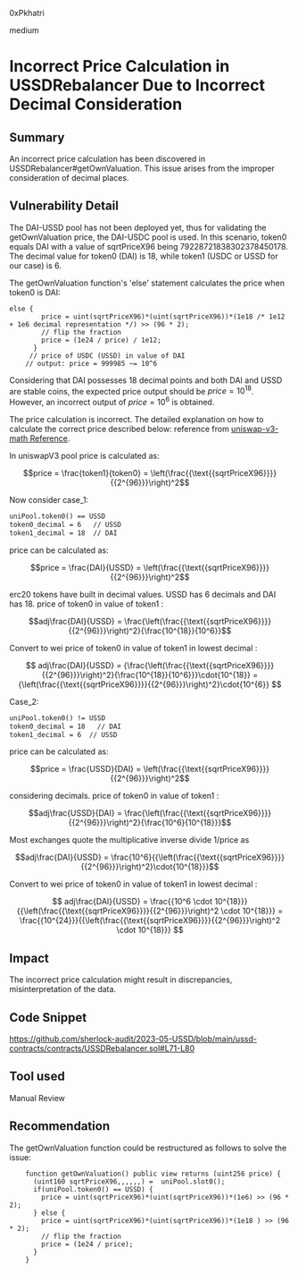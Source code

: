 0xPkhatri

medium

# Incorrect Price Calculation in USSDRebalancer Due to Incorrect Decimal Consideration

## Summary

An incorrect price calculation has been discovered in USSDRebalancer#getOwnValuation. This issue arises from the improper consideration of decimal places.

## Vulnerability Detail

The DAI-USSD pool has not been deployed yet, thus for validating the getOwnValuation price, the DAI-USDC pool is used. In this scenario, token0 equals DAI with a value of sqrtPriceX96 being 79228721838302378450178. The decimal value for token0 (DAI) is 18, while token1 (USDC or USSD for our case) is 6.

The getOwnValuation function's 'else' statement calculates the price when token0 is DAI:

```solidity
else {
        price = uint(sqrtPriceX96)*(uint(sqrtPriceX96))*(1e18 /* 1e12 + 1e6 decimal representation */) >> (96 * 2);
        // flip the fraction
        price = (1e24 / price) / 1e12;
      }
     // price of USDC (USSD) in value of DAI 
    // output: price = 999985 ~= 10^6
```
Considering that DAI possesses 18 decimal points and both DAI and USSD are stable coins, the expected price output should be $price = 10^{18}$. However, an incorrect output of $price = 10^6$ is obtained.

The price calculation is incorrect. The detailed explanation on how to calculate the correct price described below:
reference from [uniswap-v3-math Reference](https://blog.uniswap.org/uniswap-v3-math-primer).

In uniswapV3 pool price is calculated as:

$$price = \frac{token1}{token0} = \left(\frac{{\text{{sqrtPriceX96}}}}{{2^{96}}}\right)^2$$

Now consider case_1: 
```diff
uniPool.token0() == USSD
token0_decimal = 6   // USSD
token1_decimal = 18  // DAI
```

price can be calculated as:

$$price = \frac{DAI}{USSD} = \left(\frac{{\text{{sqrtPriceX96}}}}{{2^{96}}}\right)^2$$

erc20 tokens have built in decimal values. USSD has 6 decimals and DAI has 18.
price of token0 in value of token1 :

$$adj\frac{DAI}{USSD} = \frac{\left(\frac{{\text{{sqrtPriceX96}}}}{{2^{96}}}\right)^2}{\frac{10^{18}}{10^6}}$$

Convert to wei
price of token0 in value of token1 in lowest decimal :

$$
adj\frac{DAI}{USSD} = {\frac{\left(\frac{{\text{{sqrtPriceX96}}}}{{2^{96}}}\right)^2}{\frac{10^{18}}{10^6}}}\cdot{10^{18}} = {\left(\frac{{\text{{sqrtPriceX96}}}}{{2^{96}}}\right)^2}\cdot{10^{6}}
$$

Case_2:
```diff
uniPool.token0() != USSD
token0_decimal = 18   // DAI
token1_decimal = 6  // USSD
```

price can be calculated as:

$$price = \frac{USSD}{DAI} = \left(\frac{{\text{{sqrtPriceX96}}}}{{2^{96}}}\right)^2$$

considering decimals.
price of token0 in value of token1 :

$$adj\frac{USSD}{DAI} = \frac{\left(\frac{{\text{{sqrtPriceX96}}}}{{2^{96}}}\right)^2}{\frac{10^6}{10^{18}}}$$

Most exchanges quote the multiplicative inverse divide 1/price as

$$adj\frac{DAI}{USSD} = \frac{10^6}{{\left(\frac{{\text{{sqrtPriceX96}}}}{{2^{96}}}\right)^2}\cdot{10^{18}}}$$

Convert to wei
price of token0 in value of token1 in lowest decimal :

$$
adj\frac{DAI}{USSD} = \frac{{10^6 \cdot 10^{18}}}{{\left(\frac{{\text{{sqrtPriceX96}}}}{{2^{96}}}\right)^2 \cdot 10^{18}}} = \frac{{10^{24}}}{{\left(\frac{{\text{{sqrtPriceX96}}}}{{2^{96}}}\right)^2 \cdot 10^{18}}}
$$

## Impact

The incorrect price calculation might result in discrepancies, misinterpretation of the data.

## Code Snippet

https://github.com/sherlock-audit/2023-05-USSD/blob/main/ussd-contracts/contracts/USSDRebalancer.sol#L71-L80

## Tool used

Manual Review

## Recommendation
The getOwnValuation function could be restructured as follows to solve the issue:

```solidity
    function getOwnValuation() public view returns (uint256 price) {
      (uint160 sqrtPriceX96,,,,,,) =  uniPool.slot0();
      if(uniPool.token0() == USSD) {
        price = uint(sqrtPriceX96)*(uint(sqrtPriceX96))*(1e6) >> (96 * 2);
      } else {
        price = uint(sqrtPriceX96)*(uint(sqrtPriceX96))*(1e18 ) >> (96 * 2);
        // flip the fraction
        price = (1e24 / price);
      }
    }
```